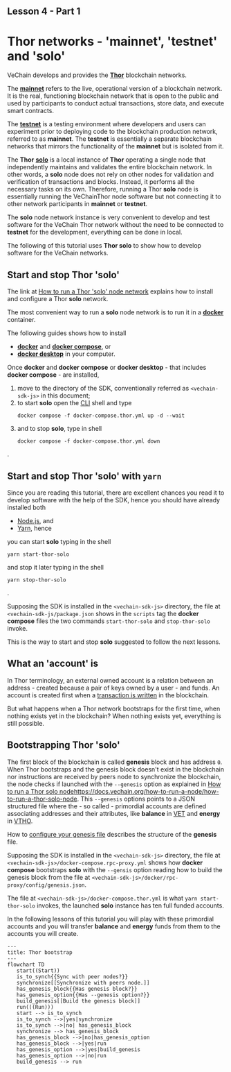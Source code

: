 ## Lesson 4 - Part 1

# Thor networks - 'mainnet', 'testnet' and 'solo'

VeChain develops and provides the **[Thor](https://docs.vechain.org/core-concepts/networks)** blockchain networks.

The **[mainnet](https://docs.vechain.org/core-concepts/networks/mainnet)**
refers to the live, operational version of a blockchain network.
It is the real, functioning blockchain network that is open to the public
and used by participants to conduct actual transactions, store data, and execute smart contracts.

The **[testnet](https://docs.vechain.org/core-concepts/networks/testnet)**
is a testing environment where developers and users can experiment prior
to deploying code to the blockchain production network, referred to as **mainnet**.
The **testnet** is essentially a separate blockchain networks that
mirrors the functionality of the **mainnet** but is isolated from it.

The **Thor** **[solo](https://docs.vechain.org/core-concepts/networks/thor-solo-node)** is a local
instance of **Thor** operating a single node that independently maintains and validates the entire blockchain network.
In other words, a **solo** node does not rely on other nodes for validation and verification of transactions and blocks.
Instead, it performs all the necessary tasks on its own.
Therefore, running a Thor **solo** node is essentially running the VeChainThor node software but not connecting it
to other network participants in **mainnet** or **testnet**.

The **solo** node network instance is very convenient to develop and test software for the VeChain Thor network
without the need to be connected to **testnet** for the development, everything can be done in local.

The following of this tutorial uses **Thor solo** to show how to develop software for the VeChain networks.

## Start and stop Thor 'solo'

The link at [How to run a Thor 'solo' node network](https://docs.vechain.org/how-to-run-a-node/how-to-run-a-thor-solo-node)
explains how to install and configure a Thor **solo** network.

The most convenient way to run a **solo** node network is to run it in a
**[docker](https://docs.vechain.org/how-to-run-a-node/how-to-run-a-thor-solo-node#docker-containerized-convenience)**
container.

The following guides shows how to install
 - **[docker](https://docs.docker.com/get-started/get-docker/)**
   and **[docker compose](https://docs.docker.com/compose/install/)**, or
 - **[docker desktop](https://docs.docker.com/desktop/)**
in your computer.

Once **docker** and **docker compose** or **docker desktop** - that includes **docker compose** - are installed,

1. move to the directory of the SDK, conventionally referred as `<vechain-sdk-js>` in this document;
2. to start **solo** open the [CLI](https://en.wikipedia.org/wiki/Command-line_interface) shell and type
   ```shell
   docker compose -f docker-compose.thor.yml up -d --wait
   ```
3. and to stop **solo**, type in shell
   ```shell
   docker compose -f docker-compose.thor.yml down
   ```
.

## Start and stop Thor 'solo' with `yarn`

Since you are reading this tutorial, there are excellent chances you read it to develop software with the help of the
SDK, hence you should have already installed both
- [Node.js](https://nodejs.org/en/learn/getting-started/how-to-install-nodejs), and
- [Yarn](https://classic.yarnpkg.com/en/docs/install), hence

you can start **solo** typing in the shell

```shell
yarn start-thor-solo
```

and stop it later typing in the shell

```shell
yarn stop-thor-solo 
```
.

Supposing the SDK is installed in the `<vechain-sdk-js>` directory,
the file at `<vechain-sdk-js/package.json` shows in the `scripts` tag the **docker compose** files the
two commands `start-thor-solo` and `stop-thor-solo` invoke.

This is the way to start and stop **solo** suggested to follow the next lessons.

## What an 'account' is

In Thor terminology, an external owned account is a relation between an address - created because a pair of keys
owned by a user - and funds.
An account is created first when a
[transaction is written](https://docs.vechain.org/developer-resources/how-to-build-on-vechain/write-data/transactions)
in the blockchain.

But what happens when a Thor network bootstraps for the first time, when nothing exists yet in the blockchain?
When nothing exists yet, everything is still possible.

## Bootstrapping Thor 'solo'

The first block of the blockchain is called **genesis** block and has address `0`.
When Thor bootstraps and the genesis block doesn't exist in the blockchain nor instructions are received by
peers node to synchronize the blockchain, the node checks if launched with the
`--genesis` option as explained in
[How to run a Thor solo node]()https://docs.vechain.org/how-to-run-a-node/how-to-run-a-thor-solo-node.
This `--genesis` options points to a JSON structured file where the - so called - primordial accounts are defined
associating addresses and their attributes, like
**balance** in [VET](https://docs.vechain.org/introduction-to-vechain/dual-token-economic-model/vechain-vet) and
**energy** in [VTHO](https://docs.vechain.org/introduction-to-vechain/dual-token-economic-model/vethor-vtho).

How to [configure your genesis file](https://docs.vechain.org/how-to-run-a-node/custom-network#configure-your-genesis-file)
describes the structure of the **genesis** file.

Supposing the SDK is installed in the `<vechain-sdk-js>` directory,
the file at `<vechain-sdk-js>/docker-compose.rpc-proxy.yml` shows how **docker compose** bootstraps **solo**
with the `--gensis` option reading how to build the genesis block from the file at
`<vechain-sdk-js>/docker/rpc-proxy/config/genesis.json`.

The file at `<vechain-sdk-js>/docker-compose.thor.yml` is what `yarn start-thor-solo` invokes, the launched
**solo** instance has ten full funded accounts.

In the following lessons of this tutorial you will play with these primordial accounts and you will transfer **balance**
and **energy** funds from them to the accounts you will create.

```mermaid
---
title: Thor bootstrap
---
flowchart TD
   start((Start))
   is_to_synch{{Sync with peer nodes?}}
   synchronize[[Synchronize with peers node.]]
   has_genesis_block{{Has genesis block?}}
   has_genesis_option{{Has --genesis option?}}
   build_genesis[[Build the genesis block]]
   run(((Run)))
   start --> is_to_synch
   is_to_synch -->|yes|synchronize
   is_to_synch -->|no| has_genesis_block
   synchronize --> has_genesis_block
   has_genesis_block -->|no|has_genesis_option
   has_genesis_block -->|yes|run
   has_genesis_option -->|yes|build_genesis
   has_genesis_option -->|no|run
   build_genesis --> run
```

